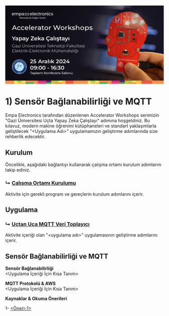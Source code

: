 <p align="center">
    <img src="./Additionals/Empa-Accelerator-Workshops-Template-Banner.jpg" alt="Accelerator Workshops" 
    style="display: block; margin: 0 auto"/>
</p>

# 1) Sensör Bağlanabilirliği ve MQTT
Empa Electronics tarafından düzenlenen Accelerator Workshops serimizin "Gazi Üniversitesi Uçta Yapay Zeka Çalıştayı" adımına hoşgeldiniz.
Bu kılavuz, modern makine öğrenimi kütüphaneleri ve standart yaklaşımlarla geliştilecek "<Uygulama Adı>" uygulamamızın geliştirme adımlarında size rehberlik edecektir.

## Kurulum
Öncelikle, aşağıdaki bağlantıyı kullanarak çalışma ortamı kurulum adımlarını takip ediniz.
### ↳ [Çalışma Ortamı Kurulumu](Kurulum.md)
Aktivite için gerekli program ve gereçlerin kurulum adımlarını içerir.

## Uygulama
### ↳ [Uçtan Uca MQTT Veri Toplayıcı](Uygulama.exe)
Aktivite içeriği olan "<uygulama adı>" uygulamasının geliştirme adımlarını içerir.

## Sensör Bağlanabilirliği ve MQTT

**Sensör Bağlanabilirliği**  
<Uygulama İçeriği İçin Kısa Tanım>

**MQTT Protokolü & AWS**  
<Uygulama İçeriği İçin Kısa Tanım>

**Kaynaklar & Okuma Önerileri** 

1- [<Öneri-1>](Öneri-link-1)
